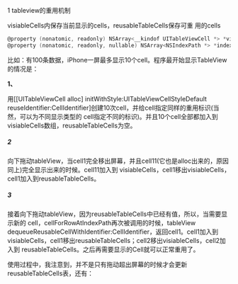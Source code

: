 

1 tableview的重用机制



visiableCells内保存当前显示的cells，reusableTableCells保存可重 用的cells



```objective-c
@property (nonatomic, readonly) NSArray<__kindof UITableViewCell *> *visibleCells;
@property (nonatomic, readonly, nullable) NSArray<NSIndexPath *> *indexPathsForVisibleRows;
```



比如：有100条数据，iPhone一屏最多显示10个cell。程序最开始显示TableView的情况是：

**1、**

用[[UITableViewCell alloc] initWithStyle:UITableViewCellStyleDefault reuseIdentifier:CellIdentifier]创建10次cell，并给cell指定同样的重用标识(当然，可以为不同显示类型的 cell指定不同的标识)。并且10个cell全部都加入到visiableCells数组，reusableTableCells为空。



##### 2

 向下拖动tableView，当cell1完全移出屏幕，并且cell11(它也是alloc出来的，原因同上)完全显示出来的时候。cell11加入到 visiableCells，cell1移出visiableCells，cell1加入到reusableTableCells。

 

##### 3

接着向下拖动tableView，因为reusableTableCells中已经有值，所以，当需要显示新的 cell，cellForRowAtIndexPath再次被调用的时候，tableView dequeueReusableCellWithIdentifier:CellIdentifier，返回cell1。cell1加入到 visiableCells，cell1移出reusableTableCells；cell2移出visiableCells，cell2加入到 reusableTableCells。之后再需要显示的Cell就可以正常重用了。

 

使用过程中，我注意到，并不是只有拖动超出屏幕的时候才会更新reusableTableCells表，还有：
